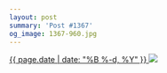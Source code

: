 ```yaml
---
layout: post
summary: 'Post #1367'
og_image: 1367-960.jpg
---
```


<p>
 <time>
  <a href="/1367">
   {{ page.date | date: "%B %-d, %Y" }}
  </a>
 </time>
 <a href="/1367">
  <img data-taken="5/9/2021" sizes="(min-width: 700px) 50vw, calc(100vw - 2rem)" src="{{ site.assets_url }}/1367-480.jpg" srcset="{{ site.assets_url }}/1367-240.jpg 240w, {{ site.assets_url }}/1367-480.jpg 480w, {{ site.assets_url }}/1367-720.jpg 720w, {{ site.assets_url }}/1367-960.jpg 960w"/>
 </a>
</p>
